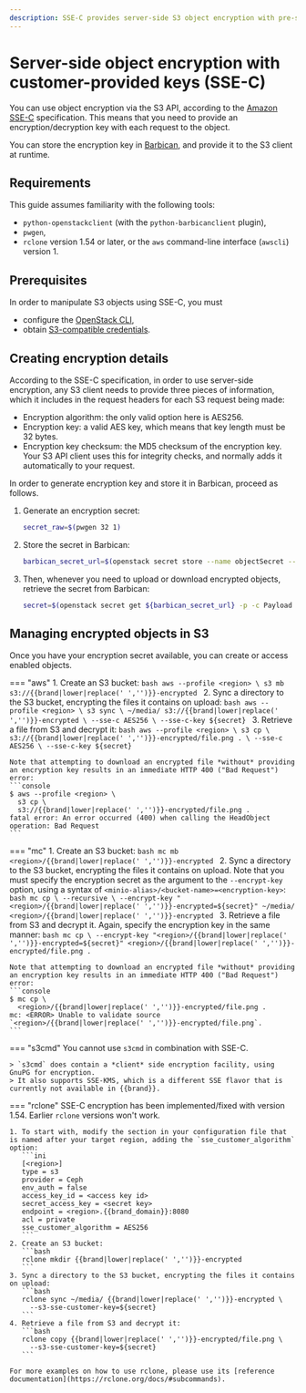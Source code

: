 ```yaml
---
description: SSE-C provides server-side S3 object encryption with pre-shared secrets.
---
```

# Server-side object encryption with customer-provided keys (SSE-C)

You can use object encryption via the S3 API, according to the [Amazon SSE-C](https://docs.aws.amazon.com/AmazonS3/latest/dev/ServerSideEncryptionCustomerKeys.html) specification.
This means that you need to provide an encryption/decryption key with each request to the object.

You can store the encryption key in [Barbican](../../openstack/barbican/index.md), and provide it to the S3 client at runtime.

## Requirements

This guide assumes familiarity with the following tools:

* `python-openstackclient` (with the `python-barbicanclient` plugin),
* `pwgen`,
* `rclone` version 1.54 or later, or the `aws` command-line interface (`awscli`) version 1.

## Prerequisites

In order to manipulate S3 objects using SSE-C, you must

* configure the [OpenStack CLI](../../getting-started/enable-openstack-cli.md),
* obtain [S3-compatible credentials](credentials.md).


## Creating encryption details

According to the SSE-C specification, in order to use server-side encryption, any S3 client needs to provide three pieces of information, which it includes in the request headers for each S3 request being made:

* Encryption algorithm: the only valid option here is AES256.
* Encryption key: a valid AES key, which means that key length must be 32 bytes.
* Encryption key checksum: the MD5 checksum of the encryption key.
  Your S3 API client uses this for integrity checks, and normally adds it automatically to your request.

In order to generate encryption key and store it in Barbican, proceed as follows.

1. Generate an encryption secret:
   ```bash
   secret_raw=$(pwgen 32 1)
   ```

2. Store the secret in Barbican:
   ```bash
   barbican_secret_url=$(openstack secret store --name objectSecret --algorithm aes --bit-length 256 --payload ${secret_raw} -f value -c 'Secret href')
   ```

3. Then, whenever you need to upload or download encrypted objects, retrieve the secret from Barbican:
   ```bash
   secret=$(openstack secret get ${barbican_secret_url} -p -c Payload -f value)
   ```

## Managing encrypted objects in S3

Once you have your encryption secret available, you can create or access enabled objects.

=== "aws"
    1. Create an S3 bucket:
       ```bash
       aws --profile <region> \
         s3 mb s3://{{brand|lower|replace(' ','')}}-encrypted
       ```
    2. Sync a directory to the S3 bucket, encrypting the files it
       contains on upload:
       ```bash
       aws --profile <region> \
         s3 sync \
         ~/media/ s3://{{brand|lower|replace(' ','')}}-encrypted \
         --sse-c AES256 \
         --sse-c-key ${secret}
       ```
    3. Retrieve a file from S3 and decrypt it:
       ```bash
       aws --profile <region> \
         s3 cp \
         s3://{{brand|lower|replace(' ','')}}-encrypted/file.png . \
         --sse-c AES256 \
         --sse-c-key ${secret}
       ```

    Note that attempting to download an encrypted file *without* providing an encryption key results in an immediate HTTP 400 ("Bad Request") error:
    ```console
    $ aws --profile <region> \
      s3 cp \
      s3://{{brand|lower|replace(' ','')}}-encrypted/file.png .
    fatal error: An error occurred (400) when calling the HeadObject operation: Bad Request
    ```
=== "mc"
    1. Create an S3 bucket:
       ```bash
       mc mb <region>/{{brand|lower|replace(' ','')}}-encrypted
       ```
    2. Sync a directory to the S3 bucket, encrypting the files it contains on upload.
       Note that you must specify the encryption secret as the argument to the `--encrypt-key` option, using a syntax of `<minio-alias>/<bucket-name>=<encryption-key>`:
       ```bash
       mc cp \
         --recursive \
         --encrypt-key "<region>/{{brand|lower|replace(' ','')}}-encrypted=${secret}"
         ~/media/ <region>/{{brand|lower|replace(' ','')}}-encrypted
       ```
    3. Retrieve a file from S3 and decrypt it.
       Again, specify the encryption key in the same manner:
       ```bash
       mc cp \
         --encrypt-key "<region>/{{brand|lower|replace(' ','')}}-encrypted=${secret}"
         <region>/{{brand|lower|replace(' ','')}}-encrypted/file.png .
       ```

    Note that attempting to download an encrypted file *without* providing an encryption key results in an immediate HTTP 400 ("Bad Request") error:
    ```console
    $ mc cp \
      <region>/{{brand|lower|replace(' ','')}}-encrypted/file.png .
    mc: <ERROR> Unable to validate source `<region>/{{brand|lower|replace(' ','')}}-encrypted/file.png`.
    ```

=== "s3cmd"
    You cannot use `s3cmd` in combination with SSE-C.

    > `s3cmd` does contain a *client* side encryption facility, using GnuPG for encryption.
    > It also supports SSE-KMS, which is a different SSE flavor that is currently not available in {{brand}}.
=== "rclone"
    SSE-C encryption has been implemented/fixed with version 1.54. Earlier `rclone` versions won't work.

    1. To start with, modify the section in your configuration file that is named after your target region, adding the `sse_customer_algorithm` option:
       ```ini
       [<region>]
       type = s3
       provider = Ceph
       env_auth = false
       access_key_id = <access key id>
       secret_access_key = <secret key>
       endpoint = <region>.{{brand_domain}}:8080
       acl = private
       sse_customer_algorithm = AES256
       ```
    2. Create an S3 bucket:
       ```bash
       rclone mkdir {{brand|lower|replace(' ','')}}-encrypted
       ```
    3. Sync a directory to the S3 bucket, encrypting the files it contains on upload:
       ```bash
       rclone sync ~/media/ {{brand|lower|replace(' ','')}}-encrypted \
         --s3-sse-customer-key=${secret}
       ```
    4. Retrieve a file from S3 and decrypt it:
       ```bash
       rclone copy {{brand|lower|replace(' ','')}}-encrypted/file.png \
         --s3-sse-customer-key=${secret}
       ```

    For more examples on how to use rclone, please use its [reference documentation](https://rclone.org/docs/#subcommands).
